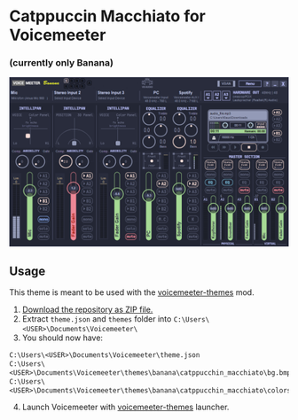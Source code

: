 # Catppuccin Macchiato for Voicemeeter
### (currently only Banana)
![UI](banana.png)

## Usage

This theme is meant to be used with the [voicemeeter-themes](https://github.com/emkaix/voicemeeter-themes) mod.

1. [Download the repository as ZIP file.](https://github.com/emkaix/voicemeeter-theme-catppuccin-macchiato/archive/refs/heads/main.zip)
2. Extract `theme.json` and `themes` folder into `C:\Users\<USER>\Documents\Voicemeeter\`
3. You should now have:

```
C:\Users\<USER>\Documents\Voicemeeter\theme.json
C:\Users\<USER>\Documents\Voicemeeter\themes\banana\catppucchin_macchiato\bg.bmp
C:\Users\<USER>\Documents\Voicemeeter\themes\banana\catppucchin_macchiato\colors.json
```
4. Launch Voicemeeter with [voicemeeter-themes](https://github.com/emkaix/voicemeeter-themes) launcher.
